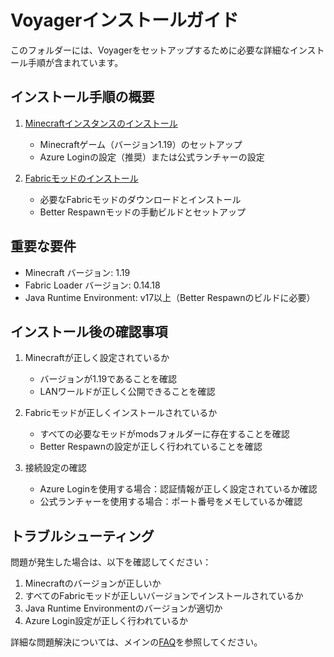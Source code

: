 # Voyagerインストールガイド

このフォルダーには、Voyagerをセットアップするために必要な詳細なインストール手順が含まれています。

## インストール手順の概要

1. [Minecraftインスタンスのインストール](minecraft_instance_install.ja.md)
   - Minecraftゲーム（バージョン1.19）のセットアップ
   - Azure Loginの設定（推奨）または公式ランチャーの設定

2. [Fabricモッドのインストール](fabric_mods_install.ja.md)
   - 必要なFabricモッドのダウンロードとインストール
   - Better Respawnモッドの手動ビルドとセットアップ

## 重要な要件

- Minecraft バージョン: 1.19
- Fabric Loader バージョン: 0.14.18
- Java Runtime Environment: v17以上（Better Respawnのビルドに必要）

## インストール後の確認事項

1. Minecraftが正しく設定されているか
   - バージョンが1.19であることを確認
   - LANワールドが正しく公開できることを確認

2. Fabricモッドが正しくインストールされているか
   - すべての必要なモッドがmodsフォルダーに存在することを確認
   - Better Respawnの設定が正しく行われていることを確認

3. 接続設定の確認
   - Azure Loginを使用する場合：認証情報が正しく設定されているか確認
   - 公式ランチャーを使用する場合：ポート番号をメモしているか確認

## トラブルシューティング

問題が発生した場合は、以下を確認してください：

1. Minecraftのバージョンが正しいか
2. すべてのFabricモッドが正しいバージョンでインストールされているか
3. Java Runtime Environmentのバージョンが適切か
4. Azure Login設定が正しく行われているか

詳細な問題解決については、メインの[FAQ](../FAQ.md)を参照してください。 